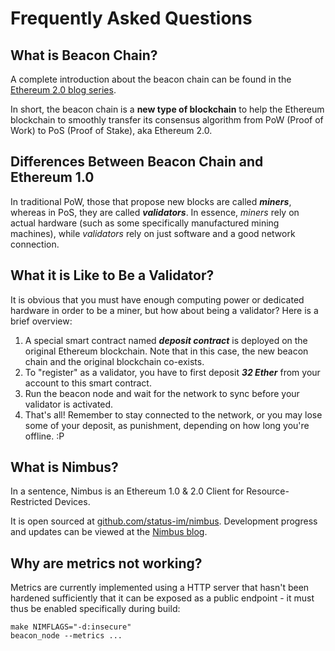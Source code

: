 # Frequently Asked Questions

## What is Beacon Chain?

A complete introduction about the beacon chain can be found in the [Ethereum 2.0 blog series](https://our.status.im/two-point-oh-the-beacon-chain/).

In short, the beacon chain is a **new type of blockchain** to help the Ethereum blockchain to smoothly transfer its consensus algorithm from PoW (Proof of Work) to PoS (Proof of Stake), aka Ethereum 2.0.

## Differences Between Beacon Chain and Ethereum 1.0

In traditional PoW, those that propose new blocks are called **_miners_**, whereas in PoS, they are called **_validators_**. In essence, _miners_ rely on actual hardware (such as some specifically manufactured mining machines), while _validators_ rely on just software and a good network connection.

## What it is Like to Be a Validator?

It is obvious that you must have enough computing power or dedicated hardware in order to be a miner, but how about being a validator? Here is a brief overview:

1. A special smart contract named **_deposit contract_** is deployed on the original Ethereum blockchain. Note that in this case, the new beacon chain and the original blockchain co-exists.
2. To "register" as a validator, you have to first deposit **_32 Ether_** from your account to this smart contract.
3. Run the beacon node and wait for the network to sync before your validator is activated.
4. That's all! Remember to stay connected to the network, or you may lose some of your deposit, as punishment, depending on how long you're offline. :P

## What is Nimbus?

In a sentence, Nimbus is an Ethereum 1.0 & 2.0 Client for Resource-Restricted Devices.

It is open sourced at [github.com/status-im/nimbus](github.com/status-im/nimbus). Development progress and updates can be viewed at the [Nimbus blog](https://our.status.im/tag/nimbus/).

## Why are metrics not working?

Metrics are currently implemented using a HTTP server that hasn't been hardened sufficiently that it can be exposed as a public endpoint - it must thus be enabled specifically during build:

```
make NIMFLAGS="-d:insecure"
beacon_node --metrics ...
```
